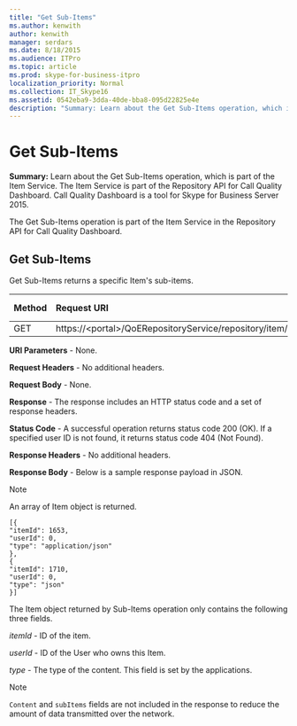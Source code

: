 ```yaml
---
title: "Get Sub-Items"
ms.author: kenwith
author: kenwith
manager: serdars
ms.date: 8/18/2015
ms.audience: ITPro
ms.topic: article
ms.prod: skype-for-business-itpro
localization_priority: Normal
ms.collection: IT_Skype16
ms.assetid: 0542eba9-3dda-40de-bba8-095d22825e4e
description: "Summary: Learn about the Get Sub-Items operation, which is part of the Item Service. The Item Service is part of the Repository API for Call Quality Dashboard. Call Quality Dashboard is a tool for Skype for Business Server 2015."
---
```


# Get Sub-Items
 
**Summary:** Learn about the Get Sub-Items operation, which is part of the Item Service. The Item Service is part of the Repository API for Call Quality Dashboard. Call Quality Dashboard is a tool for Skype for Business Server 2015.
  
The Get Sub-Items operation is part of the Item Service in the Repository API for Call Quality Dashboard.
  
## Get Sub-Items

Get Sub-Items returns a specific Item's sub-items.
  

|**Method**|**Request URI**|**HTTP Version**|
|:-----|:-----|:-----|
|GET  <br/> |https://\<portal\>/QoERepositoryService/repository/item/{itemId}/subitem  <br/> |HTTP/1.1  <br/> |
   
 **URI Parameters** - None.
  
 **Request Headers** - No additional headers.
  
 **Request Body** - None.
  
 **Response** - The response includes an HTTP status code and a set of response headers.
  
 **Status Code** - A successful operation returns status code 200 (OK). If a specified user ID is not found, it returns status code 404 (Not Found).
  
 **Response Headers** - No additional headers.
  
 **Response Body** - Below is a sample response payload in JSON.
  
> [!NOTE]
> An array of Item object is returned. 
  
```
[{
"itemId": 1653,
"userId": 0,
"type": "application/json"
},
{
"itemId": 1710,
"userId": 0,
"type": "json"
}]
```

The Item object returned by Sub-Items operation only contains the following three fields. 
  
 *itemId*  - ID of the item.
  
 *userId*  - ID of the User who owns this Item.
  
 *type*  - The type of the content. This field is set by the applications.
  
> [!NOTE]
>  `Content` and `subItems` fields are not included in the response to reduce the amount of data transmitted over the network.
  

